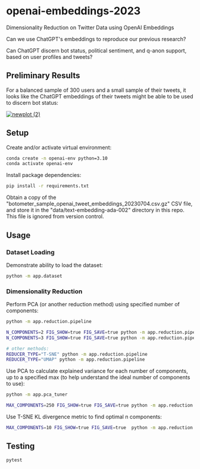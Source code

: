# openai-embeddings-2023

Dimensionality Reduction on Twitter Data using OpenAI Embeddings


Can we use ChatGPT's embeddings to reproduce our previous research?

Can ChatGPT discern bot status, political sentiment, and q-anon support, based on user profiles and tweets?

## Preliminary Results

For a balanced sample of 300 users and a small sample of their tweets, it looks like the ChatGPT embeddings of their tweets might be able to be used to discern bot status:

<a href="https://s2t2.github.io/openai-embeddings-2023/reduction_results/tweets/bot_label/pca_2.html">

![newplot (2)](https://github.com/s2t2/openai-embeddings-2023/assets/1328807/751d5933-869a-4f05-8b86-d5283c95dfff)

</a>


## Setup

Create and/or activate virtual environment:

```sh
conda create -n openai-env python=3.10
conda activate openai-env
```

Install package dependencies:

```sh
pip install -r requirements.txt
```

Obtain a copy of the "botometer_sample_openai_tweet_embeddings_20230704.csv.gz" CSV file, and store it in the "data/text-embedding-ada-002" directory in this repo. This file is ignored from version control.

## Usage

### Dataset Loading

Demonstrate ability to load the dataset:

```sh
python -m app.dataset
```

### Dimensionality Reduction

Perform PCA (or another reduction method) using specified number of components:

```sh
python -m app.reduction.pipeline

N_COMPONENTS=2 FIG_SHOW=true FIG_SAVE=true python -m app.reduction.pipeline
N_COMPONENTS=3 FIG_SHOW=true FIG_SAVE=true python -m app.reduction.pipeline

# other methods:
REDUCER_TYPE="T-SNE" python -m app.reduction.pipeline
REDUCER_TYPE="UMAP" python -m app.reduction.pipeline
```


Use PCA to calculate explained variance for each number of components, up to a specified max (to help understand the ideal number of components to use):

```sh
python -m app.pca_tuner

MAX_COMPONENTS=250 FIG_SHOW=true FIG_SAVE=true python -m app.reduction.pca_tuner
```

Use T-SNE KL divergence metric to find optimal n components:

```sh
MAX_COMPONENTS=10 FIG_SHOW=true FIG_SAVE=true  python -m app.reduction.tsne_tuner
```



## Testing

```sh
pytest
```
